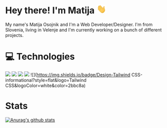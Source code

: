 # Hey there! I'm Matija <img src="https://github.com/MatijaOsojnik/MatijaOsojnik/blob/master/wave.gif?raw=true" width="30px">

My name's Matija Osojnik and I'm a Web Developer/Designer. I'm from Slovenia, living in Velenje and I'm currently working on a bunch of different projects.

# 💻 Technologies

![](https://img.shields.io/badge/Code-Javascript-informational?style=flat&logo=JavaScript&logoColor=white&color=2bbc8a)
![](https://img.shields.io/badge/Framework-VueJS-informational?style=flat&logo=Vue.js&logoColor=white&color=2bbc8a)
![](https://img.shields.io/badge/Design-Vuetify-informational?style=flat&logo=Vuetify&logoColor=white&color=2bbc8a)
![](https://img.shields.io/badge/Design-Bootstrap-informational?style=flat&logo=Bootstrap&logoColor=white&color=2bbc8a)
![](https://img.shields.io/badge/Design-Tailwind CSS-informational?style=flat&logo=Tailwind CSS&logoColor=white&color=2bbc8a)


# Stats

[![Anurag's github stats](https://github-readme-stats.vercel.app/api?username=MatijaOsojnik)](https://github.com/anuraghazra/github-readme-stats)



<!--
**MatijaOsojnik/MatijaOsojnik** is a ✨ _special_ ✨ repository because its `README.md` (this file) appears on your GitHub profile.

Here are some ideas to get you started:

- 🔭 I’m currently working on ...
- 🌱 I’m currently learning ...
- 👯 I’m looking to collaborate on ...
- 🤔 I’m looking for help with ...
- 💬 Ask me about ...
- 📫 How to reach me: ...
- 😄 Pronouns: ...
- ⚡ Fun fact: ...
-->

